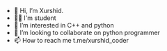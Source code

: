 - 👋 Hi, I’m Xurshid.
- 👨‍💻 I'm student
- 👀 I’m interested in C++ and python
- 💞️ I’m looking to collaborate on python programmer
- 📫 How to reach me t.me/xurshid_coder

<!---
Dasturchixurshid/Dasturchixurshid is a ✨ special ✨ repository because its `README.md` (this file) appears on your GitHub profile.
You can click the Preview link to take a look at your changes.
--->
